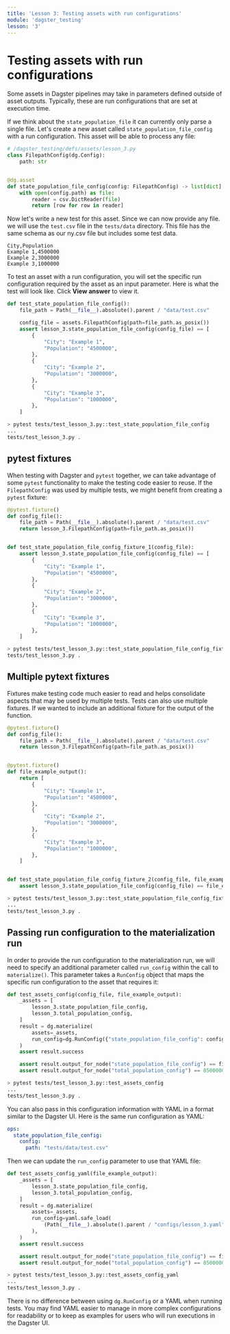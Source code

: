 ```yaml
---
title: 'Lesson 3: Testing assets with run configurations'
module: 'dagster_testing'
lesson: '3'
---
```


# Testing assets with run configurations 

Some assets in Dagster pipelines may take in parameters defined outside of asset outputs. Typically, these are run configurations that are set at execution time. 

If we think about the `state_population_file` it can currently only parse a single file. Let's create a new asset called `state_population_file_config` with a run configuration. This asset will be able to process any file:

```python
# /dagster_testing/defs/assets/lesson_3.py
class FilepathConfig(dg.Config):
    path: str


@dg.asset
def state_population_file_config(config: FilepathConfig) -> list[dict]:
    with open(config.path) as file:
        reader = csv.DictReader(file)
        return [row for row in reader]
```

Now let's write a new test for this asset. Since we can now provide any file. we will use the `test.csv` file in the `tests/data` directory. This file has the same schema as our ny.csv file but includes some test data.

```
City,Population
Example 1,4500000
Example 2,3000000
Example 3,1000000
```

To test an asset with a run configuration, you will set the specific run configuration required by the asset as an input parameter. Here is what the test will look like. Click **View answer** to view it.

```python {% obfuscated="true" %}
def test_state_population_file_config():
    file_path = Path(__file__).absolute().parent / "data/test.csv"

    config_file = assets.FilepathConfig(path=file_path.as_posix())
    assert lesson_3.state_population_file_config(config_file) == [
        {
            "City": "Example 1",
            "Population": "4500000",
        },
        {
            "City": "Example 2",
            "Population": "3000000",
        },
        {
            "City": "Example 3",
            "Population": "1000000",
        },
    ]
```

```bash
> pytest tests/test_lesson_3.py::test_state_population_file_config
...
tests/test_lesson_3.py .                                                          [100%]
```

## pytest fixtures

When testing with Dagster and `pytest` together, we can take advantage of some `pytest` functionality to make the testing code easier to reuse. If the `FilepathConfig` was used by multiple tests, we might benefit from creating a `pytest` fixture:

```python
@pytest.fixture()
def config_file():
    file_path = Path(__file__).absolute().parent / "data/test.csv"
    return lesson_3.FilepathConfig(path=file_path.as_posix())


def test_state_population_file_config_fixture_1(config_file):
    assert lesson_3.state_population_file_config(config_file) == [
        {
            "City": "Example 1",
            "Population": "4500000",
        },
        {
            "City": "Example 2",
            "Population": "3000000",
        },
        {
            "City": "Example 3",
            "Population": "1000000",
        },
    ]
```

```bash
> pytest tests/test_lesson_3.py::test_state_population_file_config_fixture_1
tests/test_lesson_3.py .                                                          [100%]
```

## Multiple pytext fixtures

Fixtures make testing code much easier to read and helps consolidate aspects that may be used by multiple tests. Tests can also use multiple fixtures. If we wanted to include an additional fixture for the output of the function.

```python
@pytest.fixture()
def config_file():
    file_path = Path(__file__).absolute().parent / "data/test.csv"
    return lesson_3.FilepathConfig(path=file_path.as_posix())


@pytest.fixture()
def file_example_output():
    return [
        {
            "City": "Example 1",
            "Population": "4500000",
        },
        {
            "City": "Example 2",
            "Population": "3000000",
        },
        {
            "City": "Example 3",
            "Population": "1000000",
        },
    ]


def test_state_population_file_config_fixture_2(config_file, file_example_output):
    assert lesson_3.state_population_file_config(config_file) == file_example_output
```

```bash
> pytest tests/test_lesson_3.py::test_state_population_file_config_fixture_2
...
tests/test_lesson_3.py .                                                          [100%]
```

## Passing run configuration to the materialization run

In order to provide the run configuration to the materialization run, we will need to specify an additional parameter called `run_config` within the call to `materialize()`. This parameter takes a `RunConfig` object that maps the specific run configuration to the asset that requires it:

```python
def test_assets_config(config_file, file_example_output):
    _assets = [
        lesson_3.state_population_file_config,
        lesson_3.total_population_config,
    ]
    result = dg.materialize(
        assets=_assets,
        run_config=dg.RunConfig({"state_population_file_config": config_file}),
    )
    assert result.success

    assert result.output_for_node("state_population_file_config") == file_example_output
    assert result.output_for_node("total_population_config") == 8500000
```

```bash
> pytest tests/test_lesson_3.py::test_assets_config
...
tests/test_lesson_3.py .                                                          [100%]
```

You can also pass in this configuration information with YAML in a format similar to the Dagster UI. Here is the same run configuration as YAML:

```yaml
ops:
  state_population_file_config:
    config:
      path: "tests/data/test.csv"
```

Then we can update the `run_config` parameter to use that YAML file:

```python {% obfuscated="true" %}
def test_assets_config_yaml(file_example_output):
    _assets = [
        lesson_3.state_population_file_config,
        lesson_3.total_population_config,
    ]
    result = dg.materialize(
        assets=_assets,
        run_config=yaml.safe_load(
            (Path(__file__).absolute().parent / "configs/lesson_3.yaml").open()
        ),
    )
    assert result.success

    assert result.output_for_node("state_population_file_config") == file_example_output
    assert result.output_for_node("total_population_config") == 8500000
```

```bash
> pytest tests/test_lesson_3.py::test_assets_config_yaml
...
tests/test_lesson_3.py .                                                          [100%]
```

There is no difference between using `dg.RunConfig` or a YAML when running tests. You may find YAML easier to manage in more complex configurations for readability or to keep as examples for users who will run executions in the Dagster UI.